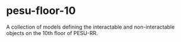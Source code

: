 # pesu-floor-10
A collection of models defining the interactable and non-interactable objects on the 10th floor of PESU-RR.
